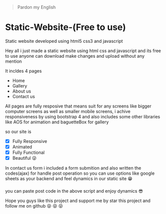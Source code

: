 > Pardon my English

# Static-Website-(Free to use)
Static website developed using html5 css3 and javascript

Hey all i just made a static website using html css and javascript and its free to use anyone can download make changes and upload without any mention

It incldes 4 pages
- Home
- Gallery
- About us
- Contact us

All pages are fully resposive that means suit for any screens like bigger computer screens as well as smaller mobile screens, i achive responsiveness by using bootstrap 4
and also includes some other libraries like AOS for animation and baguetteBox for gallery

so our site is
- [x] Fully Responsive
- [x] Animated
- [x] Fully Functional
- [x] Beautiful :stuck_out_tongue_winking_eye:

In contact us form i included a form submition and also written the codes(ajax) for handle post operation so you can use options like google sheets as your backend and feel dynamics in our static site :grin:

### <script>
###   const scriptURL = 'your post link'
###   const form = document.forms['gform']
###   form.addEventListener('submit', e => {
###     e.preventDefault()
###    fetch(scriptURL, { method: 'POST', body: new FormData(form)})
###      .then(response => $('#exampleModalCenter').modal({'show' : true}  ), $('#gform')[0].reset())
###      .catch(response => $('#exampleModalCenter2').modal({'show' : true}  ) , $('#gform')[0].reset() )
###   })
### </script>


you can paste post code in the above script and enjoy dynamics :sunglasses:


Hope you guys like this project and support me by star this project and follow me on github :stuck_out_tongue_closed_eyes: :stuck_out_tongue_closed_eyes: :stuck_out_tongue_closed_eyes:



